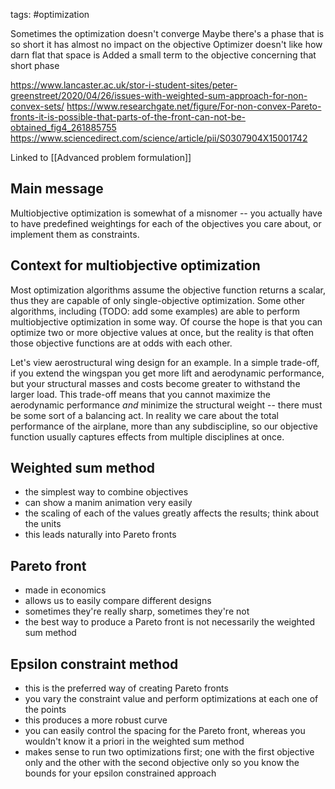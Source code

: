 tags: #optimization 

Sometimes the optimization doesn't converge
Maybe there's a phase that is so short it has almost no impact on the objective
Optimizer doesn't like how darn flat that space is
Added a small term to the objective concerning that short phase

https://www.lancaster.ac.uk/stor-i-student-sites/peter-greenstreet/2020/04/26/issues-with-weighted-sum-approach-for-non-convex-sets/
https://www.researchgate.net/figure/For-non-convex-Pareto-fronts-it-is-possible-that-parts-of-the-front-can-not-be-obtained_fig4_261885755
https://www.sciencedirect.com/science/article/pii/S0307904X15001742


Linked to [[Advanced problem formulation]]

## Main message
Multiobjective optimization is somewhat of a misnomer -- you actually have to have predefined weightings for each of the objectives you care about, or implement them as constraints.

## Context for multiobjective optimization
Most optimization algorithms assume the objective function returns a scalar, thus they are capable of only single-objective optimization. Some other algorithms, including (TODO: add some examples) are able to perform multiobjective optimization in some way. Of course the hope is that you can optimize two or more objective values at once, but the reality is that often those objective functions are at odds with each other.

Let's view aerostructural wing design for an example. In a simple trade-off, if you extend the wingspan you get more lift and aerodynamic performance, but your structural masses and costs become greater to withstand the larger load. This trade-off means that you cannot maximize the aerodynamic performance *and* minimize the structural weight -- there must be some sort of a balancing act. In reality we care about the total performance of the airplane, more than any subdiscipline, so our objective function usually captures effects from multiple disciplines at once.

## Weighted sum method
- the simplest way to combine objectives
- can show a manim animation very easily
- the scaling of each of the values greatly affects the results; think about the units
- this leads naturally into Pareto fronts

## Pareto front
- made in economics
- allows us to easily compare different designs
- sometimes they're really sharp, sometimes they're not
- the best way to produce a Pareto front is not necessarily the weighted sum method

## Epsilon constraint method
- this is the preferred way of creating Pareto fronts
- you vary the constraint value and perform optimizations at each one of the points
- this produces a more robust curve
- you can easily control the spacing for the Pareto front, whereas you wouldn't know it a priori in the weighted sum method
- makes sense to run two optimizations first; one with the first objective only and the other with the second objective only so you know the bounds for your epsilon constrained approach


